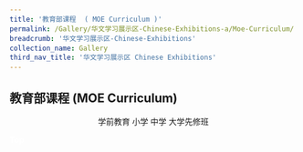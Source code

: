 ```yaml
---
title: '教育部课程  ( MOE Curriculum )'
permalink: /Gallery/华文学习展示区-Chinese-Exhibitions-a/Moe-Curriculum/
breadcrumb: '华文学习展示区-Chinese-Exhibitions'
collection_name: Gallery
third_nav_title: '华文学习展示区 Chinese Exhibitions'
---
```


##  	教育部课程  (MOE Curriculum)
<html>
<body>
<style>

 .tab img{
   width: 80%;
 }
 .tab table {
   display: none;
}
.tab table:target {
  display: block;
}
 
</style>
  
<div style="margin-top:auto;margin-bottom:auto;text-align:center;">
<div class="tab">
  <a href="#Sch"><div style="display:inline-block; font-family:Calibri (Body);" class="btnClass">学前教育</div></a>
  <a href="#Pri"><div style="display:inline-block; font-family:Calibri (Body);" class="btnClass">小学</div></a>
  <a href="#Sec"><div style="display:inline-block; font-family:Calibri (Body);" class="btnClass">中学</div></a>
  <a href="#PreU"><div style="display:inline-block; font-family:Calibri (Body);" class="btnClass">大学先修班</div></a><br/>
<table id="Sch">
<tr>
<td>
This is the context for School page.
</td>
</tr>
</table>
<table id="Pri">
<tr><td colspan="2"><img src="/images/CL-Primary-Header.JPG"></td></tr>
 <tr><td colspan="2"><p><span style="color:#d14165;font-size:35px; font-family:Calibri (Body)"> 小学华文课程 </span><br/>
  2015年开始实施的这套华文教材定名为《欢乐伙伴》，是希望它能成为孩子们的学习良伴，也希望孩子们在学习的过程中互相协助、共同进步，成为彼此快乐学习的好伙伴。
</p></td></tr>
 
 <tr>
  <p>
   <td> 
  <iframe src="https://www.youtube.com/embed/QJk6HzQjyJ8" frameborder="0" allow="accelerometer; autoplay; encrypted-media; gyroscope; picture-in-picture" allowfullscreen></iframe><br/><span style="color:#d14165;font-size:15px;font-family:Calibri (Body)"> 2015小学华文教材介绍 1</span></td>
  <td>
  <iframe src="https://www.youtube.com/embed/PhUjznmqSOU" frameborder="0" allow="accelerometer; autoplay; encrypted-media; gyroscope; picture-in-picture" allowfullscreen></iframe><br/><span style="color:#d14165;font-size:15px"> 2015小学华文教材介绍 2</span></td>
  </p>
 </tr>
 
 <tr><td colspan="2"><p><span style="color:#d14165;font-size:35px;font-family:Calibri (Body)">课程介绍
 </span><br />
 <img src="/images/CL-Primary-Curriculum-Philosophy.PNG">
 </p>
 </td></tr>
 
 <tr><td colspan="2"><p><span style="color:#d14165;font-size:25px;font-family:Calibri (Body)">课程目标与架构 </span><br />
 <img src="/images/Picture3.png">
 <img src="/images/Picture4.png">
 <tr><td colspan="2">
  <img src="/images/CL-Primary-Curriculum-Textbook.PNG">
 </td>
 
 <tr><td colspan="2"><span style="color:#d14165;font-size:35px;font-family:Calibri (Body)">数码资源介绍 </span><br/>
 <span style="color:#d14165;font-size:15px;font-family:Calibri (Body)">数码资源提供了多种有趣的活动，让孩子复习与巩固所学，培养孩子自主学习的能力。</span> <br/>
 <br/>
 <iframe src="https://www.youtube.com/embed/Zz3N7AI6Y3o" frameborder="0" allow="accelerometer; autoplay; encrypted-media; gyroscope; picture-in-picture" allowfullscreen></iframe>
 <br/>
 <span style="color:#d14165;font-size:15px; font-family:Calibri (Body)">小学华文数码资源介绍 - “学乐”网 </span><br/>
 <iframe src="https://www.youtube.com/embed/ZGsMFS7xZC4" frameborder="0" allow="accelerometer; autoplay; encrypted-media; gyroscope; picture-in-picture" allowfullscreen></iframe>
 <br/>
  <span style="color:#d14165;font-size:15px; font-family:Calibri (Body)">小学华文数码资源介绍新加坡学生学习平台</span><br/>
</td></tr>
 <tr><td colspan="2">
 <p> <span style="color:#d14165;font-size:35px;font-family:Calibri (Body)"> 家长为教育伙伴</span>
  <br/> <span style="color:#d14165;font-size:20px;font-family:Calibri (Body)">家长如何协助孩子学习</span><br/>
  家长在孩子的学习过程中扮演着非常重要的角色：
    <ul style="font-family:Calibri (Body)">
     <li>为了让家长清楚孩子在华文课上学了些什么，课本中的“我会说”、“我会认”与“我会写” 列出了每一课的学习内容，以便家长可协助孩子学习。</li>
     <li>为了让孩子把课堂所学运用到生活中，课本也设置了“生活运用”这个板块。通过一些小活动和小任务，让家长与孩子一起交流、分享，帮助孩子巩固所学，感受语言的实用价值。</li>
     <li>家长可利用小图书、小图卡、字宝宝及数码资源与孩子一起互动，培养孩子对华文华语的兴趣。</li>
  <p style="font-family:Calibri (Body)"><a href="/Gallery/CL-textbook-CLPG2016.pdf" target="_blank">家长指南(CL)</a></p>
     <p style="font-family:Calibri (Body)"><a href="/Gallery/EL-textbook-CLPG2016.pdf" target="_blank">Parent Guide (EL)</a></p>
     <p style="font-family:Calibri (Body)"><a href="/Gallery/CL-Pri-ExternalResources.pdf" target="_blank">小学华文课外读物参考书目</a></p>
    </ul>
 </p></td></tr>
 <tr><td colspan="2"><img style="width:100%" src="/images/footerBanner.png"></td></tr>
</table>



</div>
</div>
<div class="btntop"><a href="#top" style="text-decoration:none;"><span style="color:white"><b>Top</b></span></a></div>
</body>
</html>




